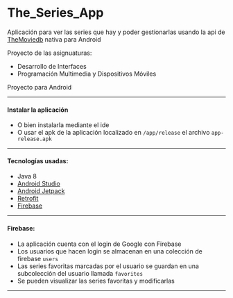 # The_Series_App
Aplicación para ver las series que hay y poder gestionarlas usando la api de [TheMoviedb](https://www.themoviedb.org/) nativa para Android

Proyecto de las asignuaturas:
* Desarrollo de Interfaces
* Programación Multimedia y Dispositivos Móviles

Proyecto para Android


***


#### Instalar la aplicación
* O bien instalarla mediante el ide
* O usar el apk de la aplicación localizado en `/app/release` el archivo `app-release.apk`

***


#### Tecnologías usadas:
* Java 8
* [Android Studio](https://developer.android.com/studio)
* [Android Jetpack](https://developer.android.com/jetpack?hl=es-419)
* [Retrofit](https://square.github.io/retrofit/)
* [Firebase](https://firebase.google.com/)

***


#### Firebase:
* La aplicación cuenta con el login de Google con Firebase
* Los usuarios que hacen login se almacenan en una colección de firebase `users` 
* Las series favoritas marcadas por el usuario se guardan en una subcolección del usuario llamada `favorites`
* Se pueden visualizar las series favoritas y modificarlas

***